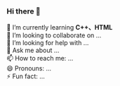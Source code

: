 ### Hi there 👋
🌱 I’m currently learning <b>C++、HTML</b><br>
👯 I’m looking to collaborate on ...<br>
🤔 I’m looking for help with ...<br>
💬 Ask me about ...<br>
📫 How to reach me: ...<br>
😄 Pronouns: ...<br>
⚡ Fun fact: ...<br>

<!--
**iamwuz/iamwuz** is a ✨ _special_ ✨ repository because its `README.md` (this file) appears on your GitHub profile.

Here are some ideas to get you started:

- 🔭 I’m currently working on ...
- 🌱 I’m currently learning ...
- 👯 I’m looking to collaborate on ...
- 🤔 I’m looking for help with ...
- 💬 Ask me about ...
- 📫 How to reach me: ...
- 😄 Pronouns: ...
- ⚡ Fun fact: ...
-->
